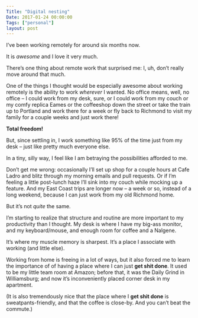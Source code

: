 ```yaml
---
Title: "Digital nesting"
Date: 2017-01-24 00:00:00
Tags: ["personal"]
layout: post
---
```


<p>I’ve been working remotely for around six months now.</p>


<p>It is <em>awesome</em> and I love it very much.</p>


<p>There’s one thing about remote work that surprised me: I, uh, don’t really move around that much.</p>


<p>One of the things I thought would be especially awesome about working remotely is the ability to work <em>wherever</em> I wanted.  No office means, well, no office – I could work from my desk, sure, or I could work from my couch or my comfy replica Eames or the coffeeshop down the street or take the train up to Portland and work there for a week or fly back to Richmond to visit my family for a couple weeks and just work there!</p>


<p><strong>Total freedom!</strong></p>


<p>But, since settling in, I work something like 95% of the time just from my desk – just like pretty much everyone else.</p>


<p>In a tiny, silly way, I feel like I am betraying the possibilities afforded to me.</p>


<p>Don’t get me wrong: occasionally I’ll set up shop for a couple hours at Cafe Ladro and blitz through my morning emails and pull requests.  Or if I’m feeling a little post-lunch haze I’ll sink into my couch while mocking up a feature.  And my East Coast trips are longer now – a week or so, instead of a long weekend, because I can just work from my old Richmond home.</p>


<p>But it’s not <em>quite</em> the same.</p>


<p>I’m starting to realize that structure and routine are more important to my productivity than I thought.  My desk is where I have my big-ass monitor, and my keyboard/mouse, and enough room for coffee and a Nalgene.</p>


<p>It’s where my muscle memory is sharpest.  It’s a place I associate with working (and little else).</p>


<p>Working from home is freeing in a lot of ways, but it also forced me to learn the importance of of having a place where I can just <strong>get shit done</strong>. It used to be my little team room at Amazon; before that, it was the Daily Grind in Williamsburg; and now it’s inconveniently placed corner desk in my apartment.</p>


<p>(It is also tremendously nice that the place where I <strong>get shit done</strong> is sweatpants-friendly, and that the coffee is close-by.  And you can’t beat the commute.)</p>
	